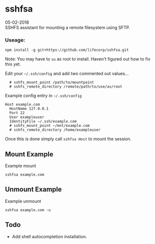 # sshfsa  
05-02-2018  
SSHFS assistant for mounting a remote filesystem using SFTP.

### Useage:
```shell
npm install -g git+https://github.com/lifecorp/sshfsa.git
```

Note: You may have to `su` as root to install. Haven't figured out how to fix this yet.

Edit your `~/.ssh/config` and add two commented out values...

```shell
  # sshfs_mount_point /path/to/mountpoint
  # sshfs_remote_directory /remote/path/to/use/as/root
```

Example config entry in `~/.ssh/config`

```shell
Host example.com
  HostName 127.0.0.1
  Port 22
  User exampleuser
  IdentityFile ~/.ssh/example.com
  # sshfs_mount_point ~/mnt/example.com
  # sshfs_remote_directory /home/exampleuser
```

Once this is done simply call `sshfsa Host` to mount the session.

## Mount Example

Example mount

```shell
sshfsa example.com
```

## Unmount Example

Example unmount

```shell
sshfsa example.com -u
```


## Todo

* Add shell autocompletion installation.